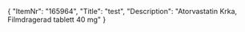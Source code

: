 {
  "ItemNr": "165964",
  "Title": "test",
  "Description": "Atorvastatin Krka, Filmdragerad tablett 40 mg"
}